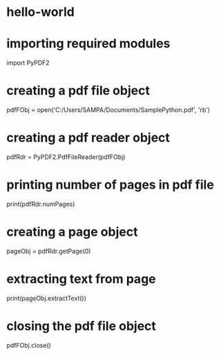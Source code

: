 # hello-world
# importing required modules
import PyPDF2

# creating a pdf file object
pdfFObj = open('C:/Users/SAMPA/Documents/SamplePython.pdf', 'rb')

# creating a pdf reader object
pdfRdr = PyPDF2.PdfFileReader(pdfFObj)

# printing number of pages in pdf file
print(pdfRdr.numPages)

# creating a page object
pageObj = pdfRdr.getPage(0)

# extracting text from page
print(pageObj.extractText())

# closing the pdf file object
pdfFObj.close() 
